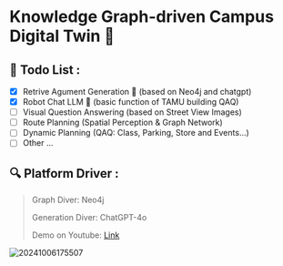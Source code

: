 # Knowledge Graph-driven Campus Digital Twin 🐧

## 📌 Todo List :
- [x] Retrive Agument Generation 🔗 (based on Neo4j and chatgpt)
- [x] Robot Chat LLM 🤖 (basic function of TAMU building QAQ)
- [ ] Visual Question Answering (based on Street View Images)
- [ ] Route Planning (Spatial Perception & Graph Network)
- [ ] Dynamic Planning (QAQ: Class, Parking, Store and Events...)
- [ ] Other ...

## 🔍 Platform Driver :
> Graph Diver: Neo4j
>
> Generation Diver: ChatGPT-4o
>
> Demo on Youtube: [Link](https://youtu.be/rktV5G8md2M)

![20241006175507](https://github.com/user-attachments/assets/0951380e-07ff-41dc-8212-3738b1369363)

